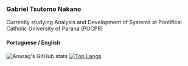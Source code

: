 ### Gabriel Tsutomo Nakano
Currently studying Analysis and Development of Systems at Pontifical Catholic University of Paraná (PUCPR)
#### Portuguese / English

![Anurag's GitHub stats](https://github-readme-stats.vercel.app/api?username=nyannakano&show_icons=true&theme=tokyonight) [![Top Langs](https://github-readme-stats.vercel.app/api/top-langs/?username=nyannakano&langs_count=8)](https://github.com/nyannakano/github-readme-stats)
